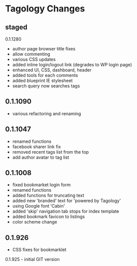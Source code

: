 Tagology Changes
=========

staged
-----------
0.1.1280

* author page browser title fixes
* allow commenting
* various CSS updates
* added inline login/logout link (degrades to WP login page)
* enhanced UI, CSS, dashboard, header
* added tools for each comments
* added blueprint IE stylesheet
* search query now searches tags


0.1.1090
-----------
* various refactoring and renaming


0.1.1047
-----------
* renamed functions
* facebook sharer link fix
* removed recent tags list from the top
* add author avatar to tag list


0.1.1008
----------
* fixed bookmarket login form
* renamed functions
* added functions for truncating text
* added new 'branded' text for 'powered by Tagology'
* using Google font 'Cabin'
* added 'skip' navigation tab stops for index template
* added bookmark favicon to listings 
* color scheme change


0.1.926 
----------
* CSS fixes for bookmarklet


0.1.925 - initial GIT version
